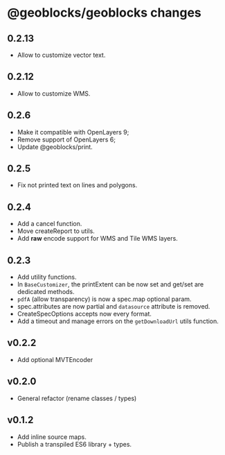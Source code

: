 # @geoblocks/geoblocks changes

## 0.2.13

- Allow to customize vector text.

## 0.2.12

- Allow to customize WMS.

## 0.2.6

- Make it compatible with OpenLayers 9;
- Remove support of OpenLayers 6;
- Update @geoblocks/print.

## 0.2.5

- Fix not printed text on lines and polygons.

## 0.2.4
- Add a cancel function.
- Move createReport to utils.
- Add **raw** encode support for WMS and Tile WMS layers.

## 0.2.3
- Add utility functions.
- In `BaseCustomizer`, the printExtent can be now set and get/set are dedicated methods.
- `pdfA` (allow transparency) is now a spec.map optional param.
- spec.attributes are now partial and `datasource` attribute is removed.
- CreateSpecOptions accepts now every format.
- Add a timeout and manage errors on the `getDownloadUrl` utils function.

## v0.2.2
- Add optional MVTEncoder

## v0.2.0
- General refactor (rename classes / types)

## v0.1.2
- Add inline source maps.
- Publish a transpiled ES6 library + types.
